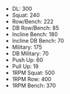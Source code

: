 * DL: 300
*  Squat: 240
*  Row/Bench: 222
*  DB Row/Bench: 85
*  Incline Bench: 180
*  Incline DB Bench: 70
*  Military: 175
*  DB Military: 70
*  Push Up: 60
*  Pull Up: 19
*  1RPM Squat: 500
*  1RPM Row: 400
*  1RPM Bench: 370
